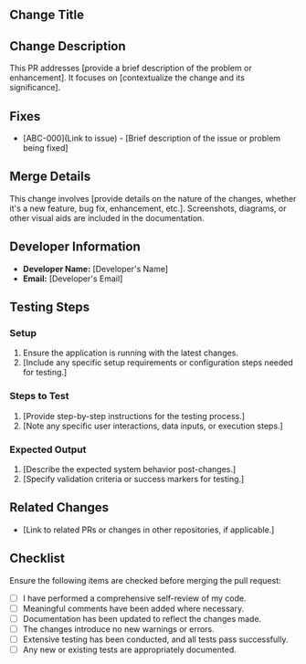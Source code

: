 ## Change Title


## Change Description

This PR addresses [provide a brief description of the problem or enhancement]. It focuses on [contextualize the change and its significance].

## Fixes

* [ABC-000](Link to issue) - [Brief description of the issue or problem being fixed]

## Merge Details

This change involves [provide details on the nature of the changes, whether it's a new feature, bug fix, enhancement, etc.]. Screenshots, diagrams, or other visual aids are included in the documentation.

## Developer Information

- **Developer Name:** [Developer's Name]
- **Email:** [Developer's Email]

## Testing Steps

### Setup

1. Ensure the application is running with the latest changes.
2. [Include any specific setup requirements or configuration steps needed for testing.]

### Steps to Test

1. [Provide step-by-step instructions for the testing process.]
2. [Note any specific user interactions, data inputs, or execution steps.]

### Expected Output

1. [Describe the expected system behavior post-changes.]
2. [Specify validation criteria or success markers for testing.]

## Related Changes

* [Link to related PRs or changes in other repositories, if applicable.]

## Checklist

Ensure the following items are checked before merging the pull request:

- [ ] I have performed a comprehensive self-review of my code.
- [ ] Meaningful comments have been added where necessary.
- [ ] Documentation has been updated to reflect the changes made.
- [ ] The changes introduce no new warnings or errors.
- [ ] Extensive testing has been conducted, and all tests pass successfully.
- [ ] Any new or existing tests are appropriately documented.
